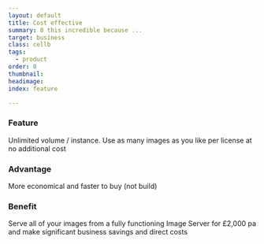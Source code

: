 ```yaml
---
layout: default
title: Cost effective
summary: 8 this incredible because ...
target: business
class: cellb
tags:
  - product
order: 8
thumbnail:
headimage:
index: feature

---
```


### Feature ###
Unlimited volume / instance. Use as many images as you like per license at no additional cost
### Advantage ###
More economical and faster to buy (not build)
### Benefit ###
Serve all of your images from a fully functioning Image Server for £2,000 pa and make significant business savings and direct costs
